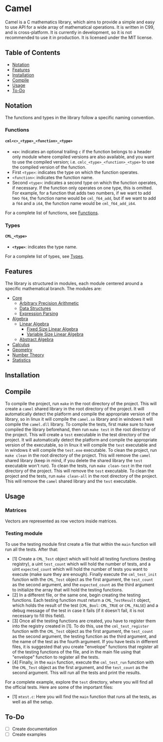 # Camel

Camel is a C mathematics library, which aims to provide a simple and easy to use API for a wide array of mathematical operations. It is written in C99, and is cross-platform. It is currently in development, so it is not recommended to use it in production. It is licensed under the MIT license.

## Table of Contents

- [Notation](#notation)
- [Features](#features)
- [Installation](#installation)
- [Compile](#compile)
- [Usage](#usage)
- [To-Do](#to-do)

## Notation

The functions and types in the library follow a specific naming convention.

### Functions

#### ```cml<c>_<type>_<function>_<type>```

- **```<c>```**: indicates an optional trailing ```c``` if the function belongs to a header only module where compiled versions are also available, and you want to use the compiled version; i.e. ```cmlc_<type>_<function>_<type>``` to use the compiled version of the function.
- First ```<type>```: indicates the type on which the function operates.
- ```<function>```: indicates the function name.
- Second ```<type>```: indicates a second type on which the function operates, if necessary. If the function only operates on one type, this is omitted. For example, for a function that adds two numbers, if we want to add two ```f64```, the function name would be ```cml_f64_add```, but if we want to add a ```f64``` and a ```i64```, the function name would be ```cml_f64_add_i64```.

For a complete list of functions, see [Functions](doc/functions.md).

### Types

#### ```CML_<type>```

- **```<type>```**: indicates the type name.

For a complete list of types, see [Types](doc/types.md).

## Features

The library is structured in modules, each module centered around a specific mathematical branch. The modules are:

- [Core](doc/core/core.md)
  - [Arbitrary Precision Arithmetic](doc/core/bignum.md)
  - [Data Structures](doc/core/dstructs.md)
  - [Expression Parsing](doc/core/expression.md)
- [Algebra](doc/algebra/algebra.md)
  - [Linear Algebra](doc/algebra/linear/linear.md)
    - [Fixed Size Linear Algebra](doc/algebra/linear/flinear.md)
    - [Variable Size Linear Algebra](doc/algebra/linear/vlinear.md)
  - [Abstract Algebra](doc/algebra/abstract.md)
- [Calculus](doc/calculus/calculus.md)
- [Geometry](doc/geometry/geometry.md)
- [Number Theory](doc/numtheory/numtheory.md)
- [Statistics](doc/statistics/statistics.md)

## Installation

## Compile

To compile the project, run ```make``` in the root directory of the project. This will create a ```camel``` shared library in the root directory of the project. It will automatically detect the platform and compile the appropriate version of the library, so in linux it will compile the ```camel.so``` library and in windows it will compile the ```camel.dll``` library. To compile the tests, first make sure to have compiled the library beforehand, then run ```make test``` in the root directory of the project. This will create a ```test``` executable in the test directory of the project. It will automatically detect the platform and compile the appropriate version of the executable, so in linux it will compile the ```test``` executable and in windows it will compile the ```test.exe``` executable. To clean the project, run ```make clean``` in the root directory of the project. This will remove the ```camel``` shared library (keep in mind, if you delete the shared library the ```test``` executable won't run). To clean the tests, run ```make clean-test``` in the root directory of the project. This will remove the ```test``` executable. To clean the project and the tests, run ```make clean-all``` in the root directory of the project. This will remove the ```camel``` shared library and the ```test``` executable.

## Usage

### Matrices

Vectors are represented as row vectors inside matrices.

### Testing module

To use the testing module first create a file that within the ```main``` function will run all the tests. After that:

- [1] Create a ```CML_Test``` object which will hold all testing functions (testing registry), a uint ```test_count``` which will hold the number of tests, and a uint ```expected_count``` which will hold the number of tests you want to execute (make sure they are enough). Finally execute the ```cml_test_init``` function with the ```CML_Test``` object as the first argument, the ```test_count``` as the second argument, and the ```expected_count``` as the third argument to initialize the array that will hold the testing functions.
- [2] In a different file, or the same one, begin creating the testing functions. Each testing function must return a ```CML_TestResult``` object, which holds the result of the test (```CML_Bool```: ```CML_TRUE``` or ```CML_FALSE```) and a debug message of the test in case it fails (if it doesn't fail, it is not necessary to fill this field).
- [3] Once all the testing functions are created, you have to register them into the registry created in [1]. To do this, use the ```cml_test_register``` function with the ```CML_Test``` object as the first argument, the ```test_count``` as the second argument, the testing function as the third argument, and the name of the test as the fourth argument. If you have tests in different files, it is suggested that you create "envelope" functions that register all of the testing functions of the file, and in the main file using that "envelope" function to register all the tests.
- [4] Finally, in the ```main``` function, execute the ```cml_test_run``` function with the ```CML_Test``` object as the first argument, and the ```test_count``` as the second argument. This will run all the tests and print the results.

For a complete example, explore the ```test``` directory, where you will find all the official tests. Here are some of the important files:

- [1] ```mtest.c```: Here you will find the ```main``` function that runs all the tests, as well as all the setup.

## To-Do

- [ ] Create documentation
- [ ] Create examples
